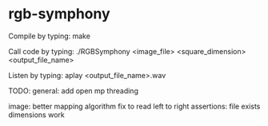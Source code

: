 rgb-symphony
============
Compile by typing: 
make

Call code by typing: 
./RGBSymphony <image_file> <square_dimension> <BPM> <output_file_name>

Listen by typing: 
aplay <output_file_name>.wav


TODO:
general: 
add open mp threading

image:
better mapping algorithm
fix to read left to right
assertions:
	file exists
	dimensions work

